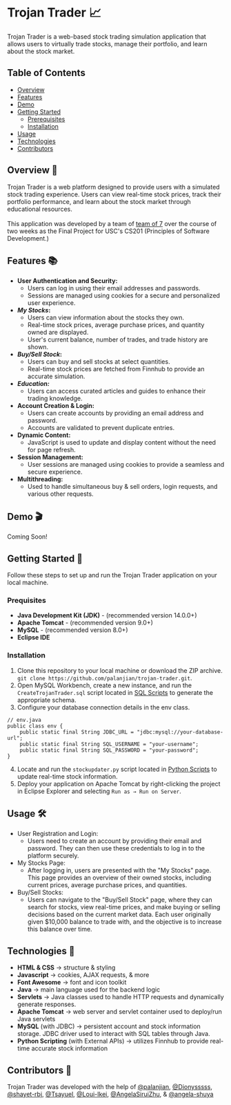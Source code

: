 # Trojan Trader 📈
Trojan Trader is a web-based stock trading simulation application that allows users to virtually trade stocks, manage their portfolio, and learn about the stock market.
## Table of Contents
* [Overview](https://github.com/palanjian/trojan-trader#overview)
* [Features](https://github.com/palanjian/trojan-trader#features)
* [Demo](https://github.com/palanjian/trojan-trader#demo)
* [Getting Started](https://github.com/palanjian/trojan-trader#getting-started)
  - [Prerequisites](https://github.com/palanjian/trojan-trader#prerequisites)
  - [Installation](https://github.com/palanjian/trojan-trader#installation)
* [Usage](https://github.com/palanjian/trojan-trader#usage)
* [Technologies](https://github.com/palanjian/trojan-trader#technologies)
* [Contributors](https://github.com/palanjian/trojan-trader#contributors)

## Overview 🔎
Trojan Trader is a web platform designed to provide users with a simulated stock trading experience. Users can view real-time stock prices, track their portfolio performance, and learn about the stock market through educational resources.
<br><br>This application was developed by a team of [team of 7](https://github.com/palanjian/trojan-trader#contributors) over the course of two weeks as the Final Project for USC's CS201 (Principles of Software Development.)
## Features 📚
* __User Authentication and Security:__
  - Users can log in using their email addresses and passwords.
  - Sessions are managed using cookies for a secure and personalized user experience.
* __*My Stocks*:__
  - Users can view information about the stocks they own.
  - Real-time stock prices, average purchase prices, and quantity owned are displayed.
  - User's current balance, number of trades, and trade history are shown.
* __*Buy/Sell Stock*:__
  - Users can buy and sell stocks at select quantities.
  - Real-time stock prices are fetched from Finnhub to provide an accurate simulation.
* __*Education:*__
  - Users can access curated articles and guides to enhance their trading knowledge.
* __Account Creation & Login:__
  - Users can create accounts by providing an email address and password.
  - Accounts are validated to prevent duplicate entries.
* __Dynamic Content:__
  - JavaScript is used to update and display content without the need for page refresh.
* __Session Management:__
  - User sessions are managed using cookies to provide a seamless and secure experience.
* __Multithreading:__
  - Used to handle simultaneous buy & sell orders, login requests, and various other requests.

## Demo 🎬
Coming Soon!

## Getting Started 🏁
Follow these steps to set up and run the Trojan Trader application on your local machine.
### Prequisites
* __Java Development Kit (JDK)__ - (recommended version 14.0.0+)
* __Apache Tomcat__ - (recommended version 9.0+)
* __MySQL__ - (recommended version 8.0+)
* __Eclipse IDE__
### Installation
1. Clone this repository to your local machine or download the ZIP archive.
``` git clone https://github.com/palanjian/trojan-trader.git ```.
2. Open MySQL Workbench, create a new instance, and run the ```CreateTrojanTrader.sql``` script located in [SQL Scripts](https://github.com/palanjian/trojan-trader/tree/main/SQL%20Scripts) to generate the appropriate schema.
3. Configure your database connection details in the env class.
```
// env.java
public class env {
    public static final String JDBC_URL = "jdbc:mysql://your-database-url";
    public static final String SQL_USERNAME = "your-username";
    public static final String SQL_PASSWORD = "your-password";
}
```
4. Locate and run the ```stockupdater.py``` script located in [Python Scripts](https://github.com/palanjian/trojan-trader/tree/main/Python%20Scripts) to update real-time stock information.
5. Deploy your application on Apache Tomcat by right-clicking the project in Eclipse Explorer and selecting ``Run as → Run on Server``.

## Usage 🛠️
* User Registration and Login:
  - Users need to create an account by providing their email and password. They can then use these credentials to log in to the platform securely.
* My Stocks Page:
  - After logging in, users are presented with the "My Stocks" page. This page provides an overview of their owned stocks, including current prices, average purchase prices, and quantities.
* Buy/Sell Stocks:
  - Users can navigate to the "Buy/Sell Stock" page, where they can search for stocks, view real-time prices, and make buying or selling decisions based on the current market data. Each user originally given $10,000 balance to trade with, and the objective is to increase this balance over time.

## Technologies 💾
* __HTML & CSS__ → structure & styling
* __Javascript__ → cookies, AJAX requests, & more
* __Font Awesome__ → font and icon toolkit
* __Java__ → main language used for the backend logic
* __Servlets__ → Java classes used to handle HTTP requests and dynamically generate responses.
* __Apache Tomcat__ → web server and servlet container used to deploy/run Java servlets
* __MySQL__ (with JDBC) → persistent account and stock information storage. JDBC driver used to interact with SQL tables through Java. 
* __Python Scripting__ (with External APIs) → utilizes Finnhub to provide real-time accurate stock information
## Contributors 👥
Trojan Trader was developed with the help of [@palanjian](https://github.com/palanjian), [@Dionysssss](https://github.com/Dionysssss), [@shayet-rbj](https://github.com/shayet-rbj), [@Tsayuel](https://github.com/Tsayuel), 
[@Loui-Ikei](https://github.com/Loui-Ikei), [@AngelaSiruiZhu](https://github.com/AngelaSiruiZhu), & [@angela-shuya](https://github.com/angela-shuya)
